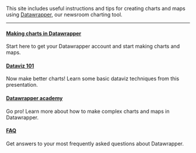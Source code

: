This site includes useful instructions and tips for creating charts and maps using [Datawrapper](https://www.datawrapper.de/), our newsroom charting tool.

---

#### [Making charts in Datawrapper](./making-charts-with-datawrapper.md)

Start here to get your Datawrapper account and start making charts and maps.

#### [Dataviz 101](https://docs.google.com/presentation/d/1X6i6sS1bgLluGeyxVcibbJMuCSSD7xDgVrHz1bFOeJo/present)

Now make better charts! Learn some basic dataviz techniques from this presentation.

#### [Datawrapper academy](https://academy.datawrapper.de/)

Go pro! Learn more about how to make complex charts and maps in Datawrapper.

#### [FAQ](./FAQ.md)

Get answers to your most frequently asked questions about Datawrapper.
